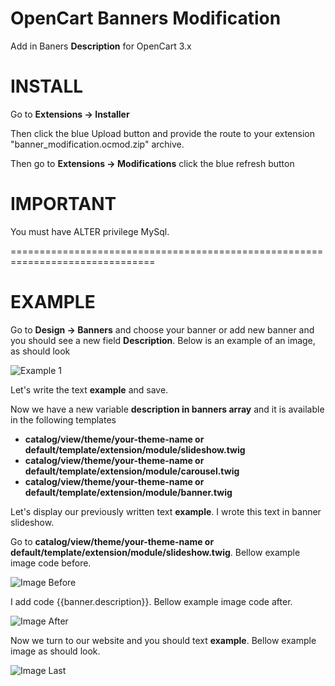 # OpenCart Banners Modification
Add in Baners **Description** for OpenCart 3.x

# INSTALL

Go to **Extensions -> Installer**

Then click the blue Upload button and provide the route to your extension "banner_modification.ocmod.zip" archive.

Then go to **Extensions -> Modifications** click the blue refresh button

# IMPORTANT 

You must have ALTER privilege MySql.

===============================================================================

# EXAMPLE

Go to **Design -> Banners** and choose your banner or add new banner and you should see a new field **Description**. Below is an example of an image, as should look

![Example 1](https://github.com/azikooo777/opencart-banners-modification/blob/master/images/example-1.png)

Let's write the text **example** and save.

Now we have a new variable **description in banners array** 
and it is available in the following templates
  * **catalog/view/theme/your-theme-name or default/template/extension/module/slideshow.twig**
  * **catalog/view/theme/your-theme-name or default/template/extension/module/carousel.twig**
  * **catalog/view/theme/your-theme-name or default/template/extension/module/banner.twig**
  
Let's display our previously written text **example**. I wrote this text in banner slideshow.

Go to **catalog/view/theme/your-theme-name or default/template/extension/module/slideshow.twig**. Bellow example image code before.

![Image Before](https://github.com/azikooo777/opencart-banners-modification/blob/master/images/example-2.png)

I add code {{banner.description}}. Bellow example image code after.

![Image After](https://github.com/azikooo777/opencart-banners-modification/blob/master/images/example-3.png)

Now we turn to our website and you should text **example**. Bellow example image as should look.

![Image Last](https://github.com/azikooo777/opencart-banners-modification/blob/master/images/example-4.png)

